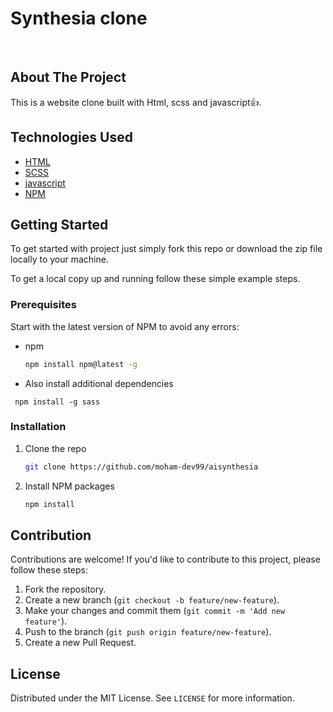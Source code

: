 # Synthesia clone

<br />


## About The Project

This is a website clone built with Html, scss and javascript👍.

## Technologies Used



- [HTML](https://developer.mozilla.org/en-US/docs/Web/HTML)
- [SCSS](https://sass-lang.com/)
- [javascript](https://www.learn-js.org/)
- [NPM](https://www.npmjs.com/)

## Getting Started

To get started with project just simply fork this repo or download the zip file locally to your machine.

To get a local copy up and running follow these simple example steps.

### Prerequisites

Start with the latest version of NPM to avoid any errors:

- npm
  ```sh
  npm install npm@latest -g
  ```
- Also install additional dependencies
``` 
 npm install -g sass

 ```

### Installation

1. Clone the repo
   ```sh
   git clone https://github.com/moham-dev99/aisynthesia
   ```
2. Install NPM packages
   ```sh
   npm install
   ```






## Contribution
Contributions are welcome! If you'd like to contribute to this project, please follow these steps:
1. Fork the repository.
2. Create a new branch (`git checkout -b feature/new-feature`).
3. Make your changes and commit them (`git commit -m 'Add new feature'`).
4. Push to the branch (`git push origin feature/new-feature`).
5. Create a new Pull Request.


## License

Distributed under the MIT License. See `LICENSE` for more information.
